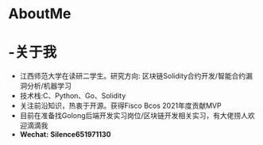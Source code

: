 # AboutMe
# -关于我

- 江西师范大学在读研二学生。研究方向: 区块链Solidity合约开发/智能合约漏洞分析/机器学习
- 技术栈:C、Python、Go、Solidity
- 关注前沿知识，热衷于开源。获得Fisco Bcos 2021年度贡献MVP
- 目前在准备找Golong后端开发实习岗位/区块链开发相关实习，有大佬捞人欢迎滴滴我
- **Wechat:** **Silence651971130**

